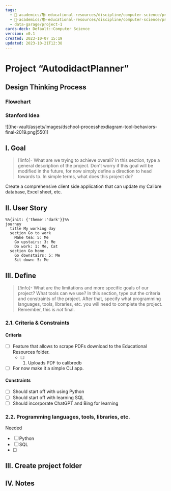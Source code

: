 ```yaml
---
tags:
  - 🔴-academics/📚-educational-resources/discipline/computer-science/programming-language/python
  - 🔴-academics/📚-educational-resources/discipline/computer-science/programming-language/sql
  - data-garage/project-1
cards-deck: Default::Computer Science
version: v0.1
created: 2023-10-07 15:19
updated: 2023-10-21T12:38
---
```

# Project “AutodidactPlanner”

## Design Thinking Process

### Flowchart

### Stanford Idea
![[the-vault/assets/images/dschool-processhexdiagram-tool-behaviors-final-2019.png|550]]

## I. Goal

>[!info]- What are we trying to achieve overall?
>In this section, type a general description of the project. Don't worry if this goal will be modified in the future, for now simply define a direction to head towards to. In simple terms, what does this project do?

Create a comprehensive client side application that can update my Calibre database, Excel sheet, etc.

## II. User Story

```mermaid
%%{init: {'theme':'dark'}}%%
journey
  title My working day
  section Go to work
    Make tea: 5: Me
    Go upstairs: 3: Me
    Do work: 1: Me, Cat
  section Go home
    Go downstairs: 5: Me
    Sit down: 5: Me
```


## III. Define

>[!info]- What are the limitations and more specific goals of our project? What tools can we use?
>In this section, type out the criteria and constraints of the project. After that, specify what programming languages, tools, libraries, etc. you will need to complete the project. Remember, this is *not* final.

### 2.1. Criteria & Constraints

#### Criteria
- [ ] Feature that allows to scrape PDFs download to the Educational Resources folder.
	- [ ] 1. Uploads PDF to calibredb
- [ ] For now make it a simple CLI app.

#### Constraints

- [ ] Should start off with using Python
- [ ] Should start off with learning SQL
- [ ] Should incorporate ChatGPT and Bing for learning

### 2.2. Programming languages, tools, libraries, etc. 

Needed
- [ ] Python
- [ ] SQL
- [ ] 

## III. Create project folder

## IV. Notes
